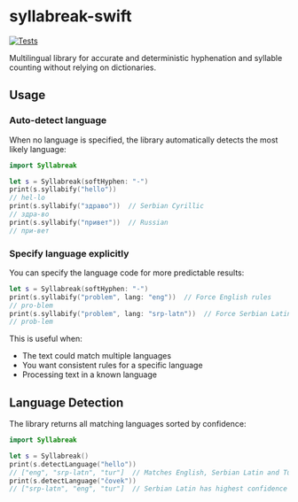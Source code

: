 # syllabreak-swift

[![Tests](https://github.com/apakabarfm/syllabreak-swift/actions/workflows/tests.yml/badge.svg)](https://github.com/apakabarfm/syllabreak-swift/actions/workflows/tests.yml)

Multilingual library for accurate and deterministic hyphenation and syllable counting without relying on dictionaries.

## Usage

### Auto-detect language

When no language is specified, the library automatically detects the most likely language:

```swift
import Syllabreak

let s = Syllabreak(softHyphen: "-")
print(s.syllabify("hello"))
// hel-lo
print(s.syllabify("здраво"))  // Serbian Cyrillic
// здра-во
print(s.syllabify("привет"))  // Russian
// при-вет
```

### Specify language explicitly

You can specify the language code for more predictable results:

```swift
let s = Syllabreak(softHyphen: "-")
print(s.syllabify("problem", lang: "eng"))  // Force English rules
// pro-blem
print(s.syllabify("problem", lang: "srp-latn"))  // Force Serbian Latin rules
// prob-lem
```

This is useful when:
- The text could match multiple languages
- You want consistent rules for a specific language
- Processing text in a known language

## Language Detection

The library returns all matching languages sorted by confidence:

```swift
import Syllabreak

let s = Syllabreak()
print(s.detectLanguage("hello"))
// ["eng", "srp-latn", "tur"]  // Matches English, Serbian Latin and Turkish
print(s.detectLanguage("čovek"))
// ["srp-latn", "eng", "tur"]  // Serbian Latin has highest confidence due to č
```